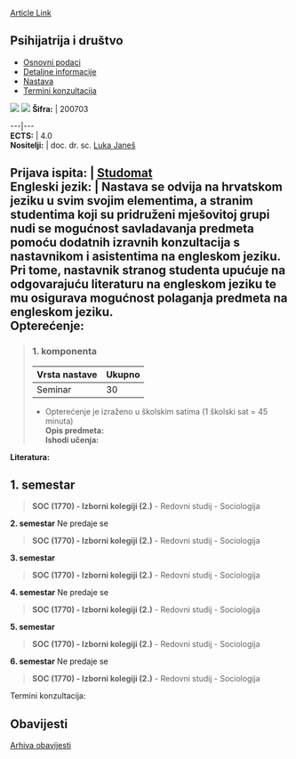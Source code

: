 [Article Link](https://www.fhs.hr/predmet/pid)

## Psihijatrija i društvo
  * [Osnovni podaci](https://www.fhs.hr/predmet/pid#v1id-904853_229095_1_0 "Osnovni podaci")
  * [Detaljne informacije](https://www.fhs.hr/predmet/pid#v1id-904853_229095_1_1 "Detaljne informacije")
  * [Nastava](https://www.fhs.hr/predmet/pid#v1id-904853_229095_1_2 "Nastava")
  * [Termini konzultacija](https://www.fhs.hr/predmet/pid#v1id-904853_229095_1_3 "Termini konzultacija")


[![](https://www.fhs.hr/img/flags/gif/hr.gif)](https://www.fhs.hr/predmet/pid) [![](https://www.fhs.hr/img/flags/gif/gb.gif)](https://www.fhs.hr/en/course/pas)
**Šifra:** |  200703  
  
---|---  
**ECTS:** |  4.0   
**Nositelji:** |  doc. dr. sc. [Luka Janeš](https://www.fhs.hr/djelatnik/luka.janes)   
  
**Prijava ispita:** |  [Studomat](http://www.isvu.hr/studomat)  
**Engleski jezik:** |  Nastava se odvija na hrvatskom jeziku u svim svojim elementima, a stranim studentima koji su pridruženi mješovitoj grupi nudi se mogućnost savladavanja predmeta pomoću dodatnih izravnih konzultacija s nastavnikom i asistentima na engleskom jeziku. Pri tome, nastavnik stranog studenta upućuje na odgovarajuću literaturu na engleskom jeziku te mu osigurava mogućnost polaganja predmeta na engleskom jeziku.   
**Opterećenje:**  
---  
> ### 1. komponenta
> | Vrsta nastave | Ukupno  
> ---|---  
> Seminar | 30  
> * Opterećenje je izraženo u školskim satima (1 školski sat = 45 minuta)   
**Opis predmeta:**  
> **Ishodi učenja:**  

  
**Literatura:**  

  
**1. semestar**  
---  
> **SOC (1770) - Izborni kolegiji (2.)** - Redovni studij - Sociologija  
>   
  
**2. semestar** Ne predaje se  
> **SOC (1770) - Izborni kolegiji (2.)** - Redovni studij - Sociologija  
>   
  
**3. semestar**  
> **SOC (1770) - Izborni kolegiji (2.)** - Redovni studij - Sociologija  
>   
  
**4. semestar** Ne predaje se  
> **SOC (1770) - Izborni kolegiji (2.)** - Redovni studij - Sociologija  
>   
  
**5. semestar**  
> **SOC (1770) - Izborni kolegiji (2.)** - Redovni studij - Sociologija  
>   
  
**6. semestar** Ne predaje se  
> **SOC (1770) - Izborni kolegiji (2.)** - Redovni studij - Sociologija  
>   
Termini konzultacija: 


## Obavijesti
[Arhiva obavijesti](https://www.fhs.hr/predmet/pid?@=21845#news_115997 "Arhiva obavijesti")
